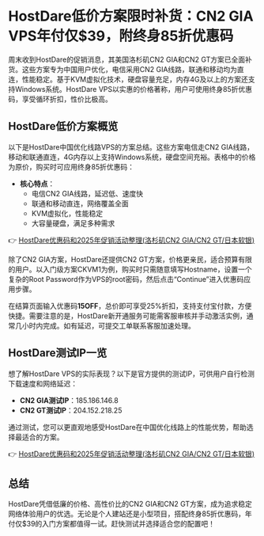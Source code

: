 # HostDare低价方案限时补货：CN2 GIA VPS年付仅$39，附终身85折优惠码

周末收到HostDare的促销消息，其美国洛杉矶CN2 GIA和CN2 GT方案已全面补货。这些方案专为中国用户优化，电信采用CN2 GIA线路，联通和移动均为直连，性能稳定。基于KVM虚拟化技术，硬盘容量充足，内存4G及以上的方案还支持Windows系统。HostDare VPS以实惠的价格著称，用户可使用终身85折优惠码，享受循环折扣，性价比极高。

## HostDare低价方案概览

以下是HostDare中国优化线路VPS的方案总结。这些方案电信走CN2 GIA线路，移动和联通直连，4G内存以上支持Windows系统，硬盘空间充裕。表格中的价格为原价，购买时可应用终身85折优惠码：

- **核心特点**：
  - 电信CN2 GIA线路，延迟低、速度快
  - 联通和移动直连，网络覆盖全面
  - KVM虚拟化，性能稳定
  - 大容量硬盘，满足多种需求

👉 [HostDare优惠码和2025年促销活动整理(洛杉矶CN2 GIA/CN2 GT/日本软银)](https://bit.ly/hostdare)

除了CN2 GIA方案，HostDare还提供CN2 GT方案，价格更亲民，适合预算有限的用户。以入门级方案CKVM1为例，购买时只需随意填写Hostname，设置一个复杂的Root Password作为VPS的root密码，然后点击“Continue”进入优惠码应用步骤。

在结算页面输入优惠码**15OFF**，总价即可享受25%折扣，支持支付宝付款，方便快捷。需要注意的是，HostDare新开通服务可能需客服审核并手动激活实例，通常几小时内完成。如有延迟，可提交工单联系客服加速处理。

## HostDare测试IP一览

想了解HostDare VPS的实际表现？以下是官方提供的测试IP，可供用户自行检测下载速度和网络延迟：

- **CN2 GIA测试IP**：185.186.146.8  
- **CN2 GT测试IP**：204.152.218.25  

通过测试，您可以更直观地感受HostDare在中国优化线路上的性能优势，帮助选择最适合的方案。

👉 [HostDare优惠码和2025年促销活动整理(洛杉矶CN2 GIA/CN2 GT/日本软银)](https://bit.ly/hostdare)

## 总结

HostDare凭借低廉的价格、高性价比的CN2 GIA和CN2 GT方案，成为追求稳定网络体验用户的优选。无论是个人建站还是小型项目，搭配终身85折优惠码，年付仅$39的入门方案都值得一试。赶快测试并选择适合您的配置吧！